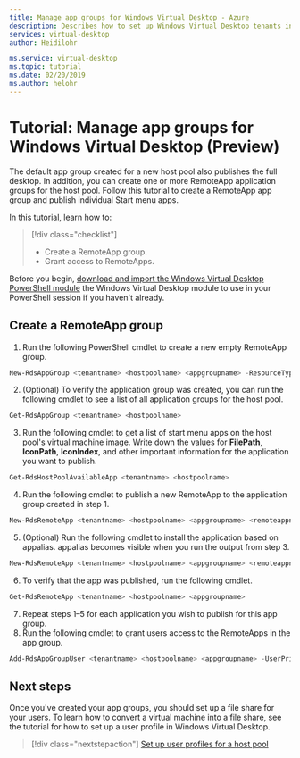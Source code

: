 ```yaml
---
title: Manage app groups for Windows Virtual Desktop - Azure
description: Describes how to set up Windows Virtual Desktop tenants in Azure Active Directory.
services: virtual-desktop
author: Heidilohr

ms.service: virtual-desktop
ms.topic: tutorial
ms.date: 02/20/2019
ms.author: helohr
---
```

# Tutorial: Manage app groups for Windows Virtual Desktop (Preview)

The default app group created for a new host pool also publishes the full desktop. In addition, you can create one or more RemoteApp application groups for the host pool. Follow this tutorial to create a RemoteApp app group and publish individual Start menu apps.

In this tutorial, learn how to:

> [!div class="checklist"]
> * Create a RemoteApp group.
> * Grant access to RemoteApps.

Before you begin, [download and import the Windows Virtual Desktop PowerShell module](powershell-get-started.md) the Windows Virtual Desktop module to use in your PowerShell session if you haven't already.

## Create a RemoteApp group

1. Run the following PowerShell cmdlet to create a new empty RemoteApp group.

 ```powershell
 New-RdsAppGroup <tenantname> <hostpoolname> <appgroupname> -ResourceType "RemoteApp"
 ```

2. (Optional) To verify the application group was created, you can run the following cmdlet to see a list of all application groups for the host pool.

 ```powershell
 Get-RdsAppGroup <tenantname> <hostpoolname>
 ```

3. Run the following cmdlet to get a list of start menu apps on the host pool's virtual machine image. Write down the values for **FilePath**, **IconPath**, **IconIndex**, and other important information for the application you want to publish.

 ```powershell
 Get-RdsHostPoolAvailableApp <tenantname> <hostpoolname>
 ```

4. Run the following cmdlet to publish a new RemoteApp to the application group created in step 1.
   
 ```powershell
 New-RdsRemoteApp <tenantname> <hostpoolname> <appgroupname> <remoteappname> -Filepath <filepath>  -IconPath <iconpath> -IconIndex <iconindex>
 ```

5. (Optional) Run the following cmdlet to install the application based on appalias. appalias becomes visible when you run the output from step 3.

 ```powershell
 New-RdsRemoteApp <tenantname> <hostpoolname> <appgroupname> <remoteappname> -AppAlias <appalias>
 ```

6. To verify that the app was published, run the following cmdlet.

 ```powershell
 Get-RdsRemoteApp <tenantname> <hostpoolname> <appgroupname>
 ```

7. Repeat steps 1–5 for each application you wish to publish for this app group.
8. Run the following cmdlet to grant users access to the RemoteApps in the app group.

 ```powershell
 Add-RdsAppGroupUser <tenantname> <hostpoolname> <appgroupname> -UserPrincipalNames <userupn>
 ```

## Next steps

Once you've created your app groups, you should set up a file share for your users. To learn how to convert a virtual machine into a file share, see the tutorial for how to set up a user profile in Windows Virtual Desktop.

> [!div class="nextstepaction"]
> [Set up user profiles for a host pool](create-host-pools-user-profile-disk.md)

